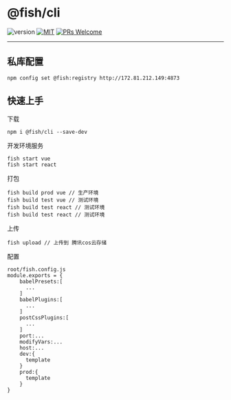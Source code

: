 # @fish/cli

![version](https://img.shields.io/badge/version-v1.0.0-brightgreen.svg?style=flat-square) [![MIT](https://img.shields.io/dub/l/vibe-d.svg?style=flat-square)](http://opensource.org/licenses/MIT) [![PRs Welcome](https://img.shields.io/badge/PRs-welcome-brightgreen.svg?style=flat-square)](https://reactjs.org/docs/how-to-contribute.html#your-first-pull-request)

---

## 私库配置
```
npm config set @fish:registry http://172.81.212.149:4873
```

## 快速上手
   
下载
```
npm i @fish/cli --save-dev
```
开发环境服务
```
fish start vue 
fish start react 
```
打包
```
fish build prod vue // 生产环境
fish build test vue // 测试环境
fish build test react // 测试环境
fish build test react // 测试环境
```
上传
```
fish upload // 上传到 腾讯cos云存储
```
配置
```
root/fish.config.js
module.exports = {
    babelPresets:[
      ...
    ]
    babelPlugins:[
      ...
    ]
    postCssPlugins:[
      ...
    ]
    port:...
    modifyVars:...
    host:...
    dev:{
      template
    }
    prod:{
      template
    }
}
```

